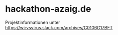 # hackathon-azaig.de

Projektinformationen unter https://wirvsvirus.slack.com/archives/C0106G17BFT 

